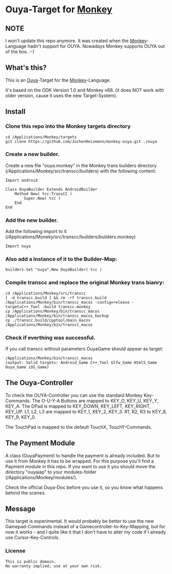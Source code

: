 # Ouya-Target for [Monkey][]

## NOTE

I won't update this repo anymore. It was created when the [Monkey][]-Language hadn't support for OUYA. Nowadays Monkey supports OUYA out of the box. :-)

## What's this?

This is an [Ouya][]-Target for the [Monkey][]-Language. 

It's based on the ODK Version 1.0 and Monkey v68. (it does NOT work with older version, cause it uses the new Target-System).

## Install

### Clone this repo into the Monkey targets directory

    cd /Applications/Monkey/targets
    git clone https://github.com/JochenHeizmann/monkey-ouya.git ./ouya

### Create a new builder. 

Create a new file "ouya.monkey" in the Monkey trans builders directory (/Applications/Monkey/src/transcc/builders) with the following content:

    Import android

    Class OuyaBuilder Extends AndroidBuilder
        Method New( tcc:TransCC )
            Super.New( tcc )
        End
    End

### Add the new builder. 

Add the following import to it (/Applications/Moneky/src/transcc/builders/builders.monkey)

    Import ouya

### Also add a instance of it to the Builder-Map:

    builders.Set "ouya",New OuyaBuilder( tcc )

### Compile transcc and replace the original Monkey trans bianry:

    cd /Applications/Monkey/src/transcc
    [ -d transcc.build ] && rm -rf transcc.build
    /Applications/Monkey/bin/transcc_macos -config=release -target=C++_Tool -build transcc.monkey
    cp /Applications/Monkey/bin/transcc_macos /Applications/Monkey/bin/transcc_macos_backup
    cp ./transcc.build/cpptool/main_macos /Applications/Monkey/bin/transcc_macos

### Check if everthing was successful. 

If you call transcc without parameters OuyaGame should appear as target:

    /Applications/Monkey/bin/transcc_macos
    (output: Valid targets: Android_Game C++_Tool Glfw_Game Html5_Game Ouya_Game iOS_Game)

## The Ouya-Controller

To check the OUYA-Controller you can use the standard Monkey Key-Commands. The O-U-Y-A Buttons are mapped to KEY_O, KEY_U, KEY_Y, KEY_A. The DPad is mapped to KEY_DOWN, KEY_LEFT, KEY_RIGHT, KEY_UP. L1, L2, L3 are mapped to KEY_1, KEY_2, KEY_3. R1, R2, R3 to KEY_8, KEY_9, KEY_0.

The TouchPad is mapped to the default TouchX, TouchY-Commands.

## The Payment Module

A class (OuyaPayment) to handle the payment is already included. But to use it from Monkey it has to be wrapped. For this purpose you'll find a Payment module in this repo. If you want to use it you should move the directory "ouyaiap" to your modules-folder (/Applications/Monkey/modules/).

Check the official Ouya-Doc before you use it, so you know what happens behind the scenes.

## Message

This target is experimental. It would probably be better to use the new Gamepad-Commands instead of a Gamecontroller-to-Key-Mapping, but for now it works - and I quite like it that I don't have to alter my code if I already use Cursor-Key-Controls.


### License

    This is public domain.
    No warranty implied; use at your own risk.
    
[Monkey]: http://www.monkeycoder.co.nz/
[Ouya]: http://www.ouya.tv
